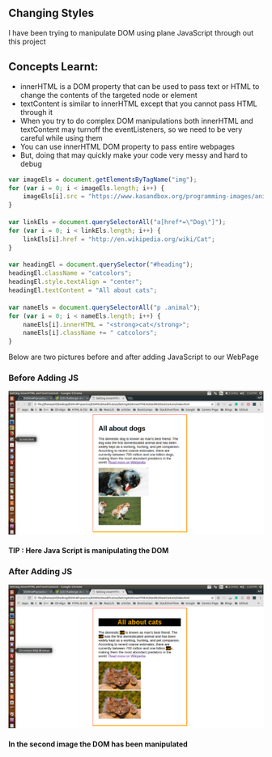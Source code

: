 ## Changing Styles

I have been trying to manipulate DOM using plane JavaScript through out this project <br />

## Concepts Learnt:

* innerHTML is a DOM property that can be used to pass text or HTML to change the contents of the targeted node or element
* textContent is similar to innerHTML except that you cannot pass HTML through it
* When you try to do complex DOM manipulations both innerHTML and textContent may turnoff the eventListeners, so we need to be very careful while using them
* You can use innerHTML DOM property to pass entire webpages 
* But, doing that may quickly make your code very messy and hard to debug


```js
var imageEls = document.getElementsByTagName("img");
for (var i = 0; i < imageEls.length; i++) {
    imageEls[i].src = "https://www.kasandbox.org/programming-images/animals/cat.png";
}

var linkEls = document.querySelectorAll("a[href*=\"Dog\"]");
for (var i = 0; i < linkEls.length; i++) {
    linkEls[i].href = "http://en.wikipedia.org/wiki/Cat";
}

var headingEl = document.querySelector("#heading");
headingEl.className = "catcolors";
headingEl.style.textAlign = "center";
headingEl.textContent = "All about cats";

var nameEls = document.querySelectorAll("p .animal");
for (var i = 0; i < nameEls.length; i++) {
    nameEls[i].innerHTML = "<strong>cat</strong>";
    nameEls[i].className += " catcolors";
}
```

Below are two pictures before and after adding JavaScript to our WebPage

### Before Adding JS

<p align="center">
  <img src="img/before_JS_Loads.png" alt="Size Limit example" >
</p>

#### TIP : Here Java Script is manipulating the DOM

### After Adding JS

<p align="center">
  <img src="img/after_JS_Loads.png" alt="Size Limit example" >
</p> 


#### In the second image the DOM has been manipulated